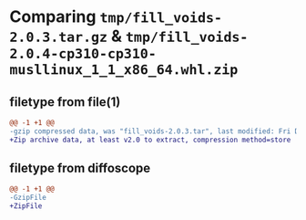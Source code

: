 # Comparing `tmp/fill_voids-2.0.3.tar.gz` & `tmp/fill_voids-2.0.4-cp310-cp310-musllinux_1_1_x86_64.whl.zip`

## filetype from file(1)

```diff
@@ -1 +1 @@
-gzip compressed data, was "fill_voids-2.0.3.tar", last modified: Fri Dec  9 21:09:03 2022, max compression
+Zip archive data, at least v2.0 to extract, compression method=store
```

## filetype from diffoscope

```diff
@@ -1 +1 @@
-GzipFile
+ZipFile
```

